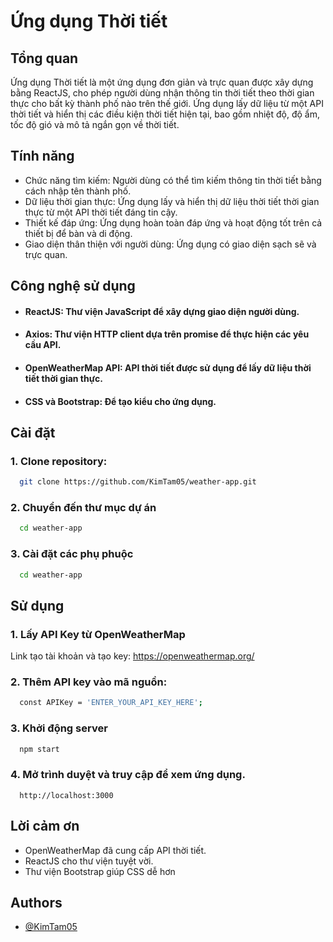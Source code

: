 
# Ứng dụng Thời tiết

## Tổng quan

Ứng dụng Thời tiết là một ứng dụng đơn giản và trực quan được xây dựng bằng ReactJS, cho phép người dùng nhận thông tin thời tiết theo thời gian thực cho bất kỳ thành phố nào trên thế giới. Ứng dụng lấy dữ liệu từ một API thời tiết và hiển thị các điều kiện thời tiết hiện tại, bao gồm nhiệt độ, độ ẩm, tốc độ gió và mô tả ngắn gọn về thời tiết.


## Tính năng

 - Chức năng tìm kiếm: Người dùng có thể tìm kiếm thông tin thời tiết bằng cách nhập tên thành phố.
 - Dữ liệu thời gian thực: Ứng dụng lấy và hiển thị dữ liệu thời tiết thời gian thực từ một API thời tiết đáng tin cậy.
 - Thiết kế đáp ứng: Ứng dụng hoàn toàn đáp ứng và hoạt động tốt trên cả thiết bị để bàn và di động.
  - Giao diện thân thiện với người dùng: Ứng dụng có giao diện sạch sẽ và trực quan.

## Công nghệ sử dụng

 - #### ReactJS: Thư viện JavaScript để xây dựng giao diện người dùng.
 - #### Axios: Thư viện HTTP client dựa trên promise để thực hiện các yêu cầu API.
 - #### OpenWeatherMap API: API thời tiết được sử dụng để lấy dữ liệu thời tiết thời gian thực.
 - #### CSS và Bootstrap: Để tạo kiểu cho ứng dụng.


## Cài đặt

### 1. Clone repository:

```bash
  git clone https://github.com/KimTam05/weather-app.git
```

### 2. Chuyển đến thư mục dự án 
```bash
  cd weather-app
```

### 3. Cài đặt các phụ phuộc
```bash
  cd weather-app
```

## Sử dụng

### 1. Lấy API Key từ OpenWeatherMap
Link tạo tài khoản và tạo key: https://openweathermap.org/
### 2. Thêm API key vào mã nguồn:
```bash
  const APIKey = 'ENTER_YOUR_API_KEY_HERE';
```

### 3. Khởi động server
```bash
  npm start
```
### 4. Mở trình duyệt và truy cập để xem ứng dụng.
```
  http://localhost:3000
```


    
## Lời cảm ơn
- OpenWeatherMap đã cung cấp API thời tiết.
- ReactJS cho thư viện tuyệt vời.
- Thư viện Bootstrap giúp CSS dễ hơn
## Authors

- [@KimTam05](https://www.github.com/KimTam05)